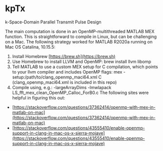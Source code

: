 # kpTx
k-Space-Domain Parallel Transmit Pulse Design

The main computation is done in an OpenMP-multithreaded MATLAB MEX function.
This is straightforward to compile in Linux, but can be challenging on a Mac. 
The following strategy worked for MATLAB R2020a running on Mac OS Catalina, 10.15.5:
1. Install Homebrew [https://brew.sh](https://brew.sh)
2. Use Homebrew to install LLVM and OpenMP: brew install llvm libomp
3. Tell MATLAB to use a custom MEX setup for C compilation, which points to your llvm compiler and includes OpenMP flags: mex -setup:/path/to/clang_openmp_maci64.xml C (clang_openmp_maci64.xml is included in this repo)
4. Compile using, e.g.: -largeArrayDims -lmwlapack LS_fft_mex_clean_OpenMP_Calloc_ForB0.c
The following sites were helpful in figuring this out: 
- [https://stackoverflow.com/questions/37362414/openmp-with-mex-in-matlab-on-mac](https://stackoverflow.com/questions/37362414/openmp-with-mex-in-matlab-on-mac)
- [https://stackoverflow.com/questions/43555410/enable-openmp-support-in-clang-in-mac-os-x-sierra-mojave](https://stackoverflow.com/questions/43555410/enable-openmp-support-in-clang-in-mac-os-x-sierra-mojave)

